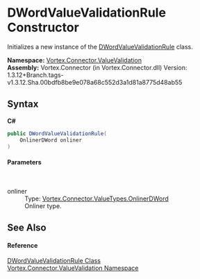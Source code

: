 # DWordValueValidationRule Constructor 
 

Initializes a new instance of the <a href="T_Vortex_Connector_ValueValidation_DWordValueValidationRule.md">DWordValueValidationRule</a> class.

**Namespace:**&nbsp;<a href="N_Vortex_Connector_ValueValidation.md">Vortex.Connector.ValueValidation</a><br />**Assembly:**&nbsp;Vortex.Connector (in Vortex.Connector.dll) Version: 1.3.12+Branch.tags-v1.3.12.Sha.00bdfb8be9e078a68c552d3a1d81a8775d48ab55

## Syntax

**C#**<br />
``` C#
public DWordValueValidationRule(
	OnlinerDWord onliner
)
```


#### Parameters
&nbsp;<dl><dt>onliner</dt><dd>Type: <a href="T_Vortex_Connector_ValueTypes_OnlinerDWord.md">Vortex.Connector.ValueTypes.OnlinerDWord</a><br />Onliner type.</dd></dl>

## See Also


#### Reference
<a href="T_Vortex_Connector_ValueValidation_DWordValueValidationRule.md">DWordValueValidationRule Class</a><br /><a href="N_Vortex_Connector_ValueValidation.md">Vortex.Connector.ValueValidation Namespace</a><br />